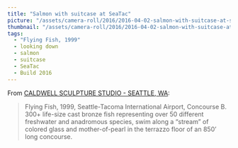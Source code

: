 ```yaml
---
title: "Salmon with suitcase at SeaTac"
picture: "/assets/camera-roll/2016/2016-04-02-salmon-with-suitcase-at-seatac/20160403_001239911_iOS.jpg"
thumbnail: "/assets/camera-roll/2016/2016-04-02-salmon-with-suitcase-at-seatac/20160403_001239911_iOS-thumbnail.jpg"
tags:
  - "Flying Fish, 1999"
  - looking down
  - salmon
  - suitcase
  - SeaTac
  - Build 2016
---
```


From [CALDWELL SCULPTURE STUDIO - SEATTLE, WA](https://www.caldwellsculpturestudio.com/about):
> Flying Fish, 1999, Seattle-Tacoma International Airport, Concourse B. 300+ life-size cast bronze fish representing over 50 different freshwater and anadromous species, swim along a “stream” of colored glass and mother-of-pearl in the terrazzo floor of an 850’ long concourse.